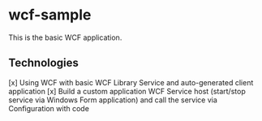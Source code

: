 # wcf-sample
This is the basic WCF application.

## Technologies
[x] Using WCF with basic WCF Library Service and auto-generated client application
[x] Build a custom application WCF Service host (start/stop service via Windows Form application) and call the service via Configuration with code
 

